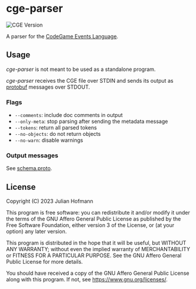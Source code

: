 # cge-parser
![CGE Version](https://img.shields.io/badge/CGE-v0.5-green)

A parser for the [CodeGame Events Language](https://code-game.org/docs/specification/cge).

## Usage

*cge-parser* is not meant to be used as a standalone program.

*cge-parser* receives the CGE file over STDIN and sends its output as [protobuf](https://protobuf.dev/) messages over STDOUT.

### Flags

- `--comments`: include doc comments in output
- `--only-meta`: stop parsing after sending the metadata message
- `--tokens`: return all parsed tokens
- `--no-objects`: do not return objects
- `--no-warn`: disable warnings

### Output messages

See [schema.proto](./protobuf/schema.proto).

## License

Copyright (C) 2023 Julian Hofmann

This program is free software: you can redistribute it and/or modify
it under the terms of the GNU Affero General Public License as published
by the Free Software Foundation, either version 3 of the License, or
(at your option) any later version.

This program is distributed in the hope that it will be useful,
but WITHOUT ANY WARRANTY; without even the implied warranty of
MERCHANTABILITY or FITNESS FOR A PARTICULAR PURPOSE.  See the
GNU Affero General Public License for more details.

You should have received a copy of the GNU Affero General Public License
along with this program.  If not, see <https://www.gnu.org/licenses/>.
